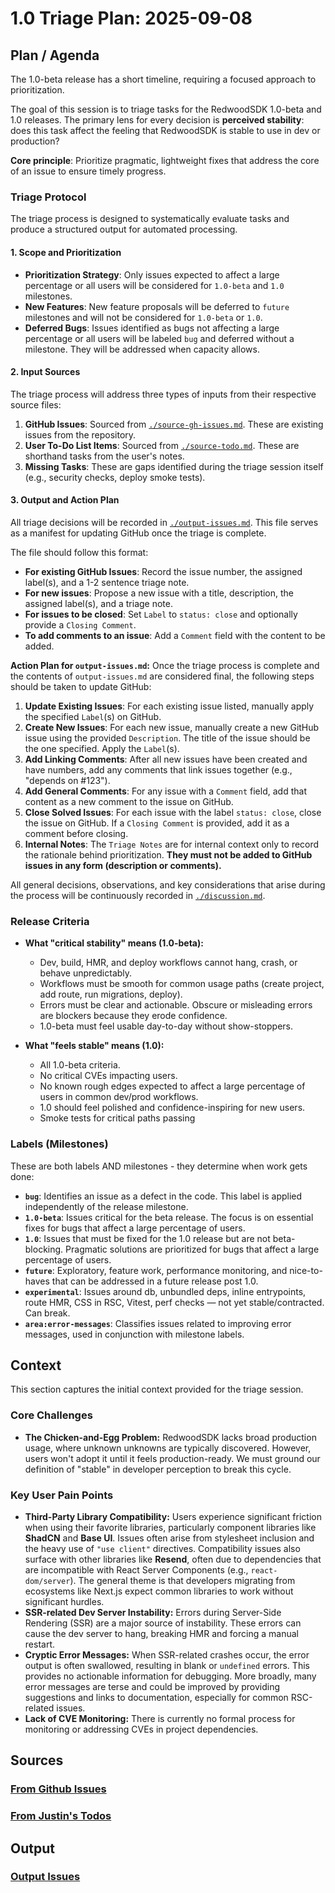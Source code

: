 # 1.0 Triage Plan: 2025-09-08

## Plan / Agenda

The 1.0-beta release has a short timeline, requiring a focused approach to prioritization.

The goal of this session is to triage tasks for the RedwoodSDK 1.0-beta and 1.0 releases. The primary lens for every decision is **perceived stability**: does this task affect the feeling that RedwoodSDK is stable to use in dev or production?

**Core principle**: Prioritize pragmatic, lightweight fixes that address the core of an issue to ensure timely progress.

### Triage Protocol

The triage process is designed to systematically evaluate tasks and produce a structured output for automated processing.

#### 1. Scope and Prioritization
- **Prioritization Strategy**: Only issues expected to affect a large percentage or all users will be considered for `1.0-beta` and `1.0` milestones.
- **New Features**: New feature proposals will be deferred to `future` milestones and will not be considered for `1.0-beta` or `1.0`.
- **Deferred Bugs**: Issues identified as bugs not affecting a large percentage or all users will be labeled `bug` and deferred without a milestone. They will be addressed when capacity allows.

#### 2. Input Sources
The triage process will address three types of inputs from their respective source files:
1.  **GitHub Issues**: Sourced from [`./source-gh-issues.md`](./source-gh-issues.md). These are existing issues from the repository.
2.  **User To-Do List Items**: Sourced from [`./source-todo.md`](./source-todo.md). These are shorthand tasks from the user's notes.
3.  **Missing Tasks**: These are gaps identified during the triage session itself (e.g., security checks, deploy smoke tests).

#### 3. Output and Action Plan
All triage decisions will be recorded in [`./output-issues.md`](./output-issues.md). This file serves as a manifest for updating GitHub once the triage is complete.

The file should follow this format:
*   **For existing GitHub Issues**: Record the issue number, the assigned label(s), and a 1-2 sentence triage note.
*   **For new issues**: Propose a new issue with a title, description, the assigned label(s), and a triage note.
*   **For issues to be closed**: Set `Label` to `status: close` and optionally provide a `Closing Comment`.
*   **To add comments to an issue**: Add a `Comment` field with the content to be added.

**Action Plan for `output-issues.md`:**
Once the triage process is complete and the contents of `output-issues.md` are considered final, the following steps should be taken to update GitHub:

1.  **Update Existing Issues**: For each existing issue listed, manually apply the specified `Label`(s) on GitHub.
2.  **Create New Issues**: For each new issue, manually create a new GitHub issue using the provided `Description`. The title of the issue should be the one specified. Apply the `Label`(s).
3.  **Add Linking Comments**: After all new issues have been created and have numbers, add any comments that link issues together (e.g., "depends on #123").
4.  **Add General Comments**: For any issue with a `Comment` field, add that content as a new comment to the issue on GitHub.
5.  **Close Solved Issues**: For each issue with the label `status: close`, close the issue on GitHub. If a `Closing Comment` is provided, add it as a comment before closing.
6.  **Internal Notes**: The `Triage Notes` are for internal context only to record the rationale behind prioritization. **They must not be added to GitHub issues in any form (description or comments).**

All general decisions, observations, and key considerations that arise during the process will be continuously recorded in [`./discussion.md`](./discussion.md).

### Release Criteria

- **What "critical stability" means (1.0-beta):**
    - Dev, build, HMR, and deploy workflows cannot hang, crash, or behave unpredictably.
    - Workflows must be smooth for common usage paths (create project, add route, run migrations, deploy).
    - Errors must be clear and actionable. Obscure or misleading errors are blockers because they erode confidence.
    - 1.0-beta must feel usable day-to-day without show-stoppers.

- **What "feels stable" means (1.0):**
    - All 1.0-beta criteria.
    - No critical CVEs impacting users.
    - No known rough edges expected to affect a large percentage of users in common dev/prod workflows.
    - 1.0 should feel polished and confidence-inspiring for new users.
    - Smoke tests for critical paths passing

### Labels (Milestones)

These are both labels AND milestones - they determine when work gets done:

- **`bug`**: Identifies an issue as a defect in the code. This label is applied independently of the release milestone.
- **`1.0-beta`**: Issues critical for the beta release. The focus is on essential fixes for bugs that affect a large percentage of users.
- **`1.0`**: Issues that must be fixed for the 1.0 release but are not beta-blocking. Pragmatic solutions are prioritized for bugs that affect a large percentage of users.
- **`future`**: Exploratory, feature work, performance monitoring, and nice-to-haves that can be addressed in a future release post 1.0.
- **`experimental`**: Issues around db, unbundled deps, inline entrypoints, route HMR, CSS in RSC, Vitest, perf checks — not yet stable/contracted. Can break.
- **`area:error-messages`**: Classifies issues related to improving error messages, used in conjunction with milestone labels.

## Context

This section captures the initial context provided for the triage session.

### Core Challenges
- **The Chicken-and-Egg Problem:** RedwoodSDK lacks broad production usage, where unknown unknowns are typically discovered. However, users won't adopt it until it feels production-ready. We must ground our definition of "stable" in developer perception to break this cycle.

### Key User Pain Points

- **Third-Party Library Compatibility:** Users experience significant friction when using their favorite libraries, particularly component libraries like **ShadCN** and **Base UI**. Issues often arise from stylesheet inclusion and the heavy use of `"use client"` directives. Compatibility issues also surface with other libraries like **Resend**, often due to dependencies that are incompatible with React Server Components (e.g., `react-dom/server`). The general theme is that developers migrating from ecosystems like Next.js expect common libraries to work without significant hurdles.
- **SSR-related Dev Server Instability:** Errors during Server-Side Rendering (SSR) are a major source of instability. These errors can cause the dev server to hang, breaking HMR and forcing a manual restart.
- **Cryptic Error Messages:** When SSR-related crashes occur, the error output is often swallowed, resulting in blank or `undefined` errors. This provides no actionable information for debugging. More broadly, many error messages are terse and could be improved by providing suggestions and links to documentation, especially for common RSC-related issues.
- **Lack of CVE Monitoring:** There is currently no formal process for monitoring or addressing CVEs in project dependencies.

## Sources

### [From Github Issues](./source-gh-issues.md)

### [From Justin's Todos](./source-todo.md)

## Output

### [Output Issues](./output-issues.md)
